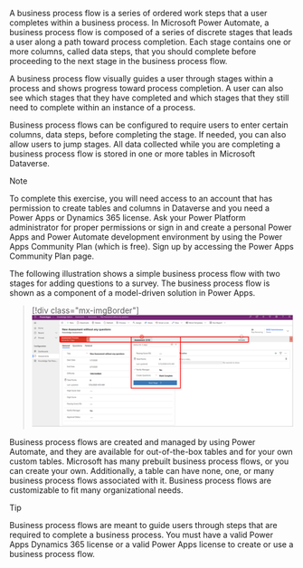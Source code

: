 A business process flow is a series of ordered work steps that a user completes within a business process. In Microsoft Power Automate, a business process flow is composed of a series of discrete stages that leads a user along a path toward process completion. Each stage contains one or more columns, called data steps, that you should complete before proceeding to the next stage in the business process flow.

A business process flow visually guides a user through stages within a process and shows progress toward process completion. A user can also see which stages that they have completed and which stages that they still need to complete within an instance of a process.

Business process flows can be configured to require users to enter certain columns,  data steps, before completing the stage. If needed, you can also allow users to jump stages. All data collected while you are completing a business process flow is stored in one or more tables in Microsoft Dataverse.

> [!NOTE]
> To complete this exercise, you will need access to an account that has permission to create tables and columns in Dataverse and you need a Power Apps or Dynamics 365 license. Ask your Power Platform administrator for proper permissions or sign in and create a personal Power Apps and Power Automate development environment by using the Power Apps Community Plan (which is free). Sign up by accessing the Power Apps Community Plan page.


The following illustration shows a simple business process flow with two
stages for adding questions to a survey. The business process
flow is shown as a component of a model-driven solution in Power Apps.

> [!div class="mx-imgBorder"]
> [![Screenshot of Power Automate Flows page with the Business process flows tab selected and highlighted.](../media/1-embedded-business-process-flow-stage-displayed.png)](../media/1-embedded-business-process-flow-stage-displayed.png#lightbox)

Business process flows are created and managed by using Power Automate, and they are available for out-of-the-box tables and for your own custom tables. Microsoft has many prebuilt business process flows, or you can create your own. Additionally, a table can have none, one, or many business process flows associated with it. Business process flows are customizable to fit many organizational needs.

> [!TIP]
> Business process flows are meant to guide users through steps that are required to complete a business process. You must have a valid Power Apps Dynamics 365 license or a valid Power Apps license to create or use a business process flow.
